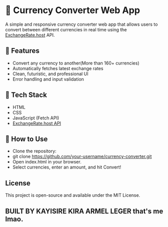 # 💱 Currency Converter Web App
A simple and responsive currency converter web app that allows users to convert between different currencies in real time using the [ExchangeRate.host](https://exchangerate.host/) API.
## 🚀 Features
- Convert any currency to another(More than 160+ currencies)
- Automatically fetches latest exchange rates
- Clean, futuristic, and professional UI
- Error handling and input validation
## 🧰 Tech Stack
- HTML
- CSS
- JavaScript (Fetch API)
- [ExchangeRate.host API](https://exchangerate.host/)
## 🔧 How to Use
- Clone the repository:
- git clone https://github.com/your-username/currency-converter.git
- Open index.html in your browser.
- Select currencies, enter an amount, and hit Convert!
## License
This project is open-source and available under the MIT License.

## BUILT BY KAYISIRE KIRA ARMEL LEGER that's me lmao.


